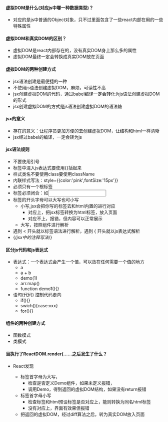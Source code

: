 #### 虚拟DOM是什么(对应js中哪一种数据类型)？
- 对应的是js中普通的Object对象，只不过里面包含了一些react内部在用的一些特殊属性

#### 虚拟DOM和真实DOM的区别？
- 虚拟DOM是react内部存在的，没有真实DOM身上那么多的属性
- 虚拟DOM最终一定会转换成真实DOM放在页面

#### 虚拟DOM的两种创建方式
- jsx语法创建是最便捷的一种
- 不使用js语法创建虚拟DOM，麻烦，可读性不高
- jsx创建虚拟DOM的代码，通过babel编译一定会转化为js语法创建虚拟DOM的形式
- jsx创建虚拟DOM的方式是js语法创建虚拟DOM的语法糖

#### jsx的意义
- 存在的意义：让程序员更加方便的去创建虚拟DOM，让结构和html一样清晰
- jsx经过babel的编译，一定会转为js

#### jsx语法规则
- 不要使用引号
- 标签中混入js表达式要使用{}括起来
- 样式类名不要使用class要使用className
- 内联样式写法：style={{color:'pink',fontSize:'15px'}}
- 必须只有一个根标签
- 标签必须闭合：如<input type="text" />
- 标签的开头字母可以大写也可小写
  - 小写,jsx会把你写的标签去和html内置的进行对应
    - 对应上，把jsx标签转换为html标签，放入页面
    - 对应不上，报错，但内容可以正常展示
  - 大写，按照组件进行解析
- 遇到 < 开头就以标签语法进行解析，遇到 { 开头就以js表达式解析
- {/*jsx中的注释写法*/}

#### 区分js代码和js表达式
- 表达式：一个表达式会产生一个值，可以放在任何需要一个值的地方
  - a
  - a + b
  - demo(1)
  - arr.map()
  - function demo1(){}
- 语句(代码) 控制代码走向
  - if(){}
  - swich(){case:xxx}
  - for(){}

#### 组件的两种创建方式
- 函数模式
- 类模式

#### 当执行了ReactDOM.render(<Demo/>......之后发生了什么？
- React发现<Demo/>
  - 标签首字母为大写，
    - 检查是否定义Demo组件，如果未定义报错，
    - 调用Demo，得到返回的虚拟DOM结构，如果没有return报错
  - 标签首字母小写
    - 检查标签和html预设标签是否对应上，能则转换为同名html标签
    - 没有对应上，界面有效果但报错
  - 把返回的虚拟DOM，经过diff算法之后，转为真实DOM放入页面